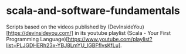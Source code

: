 # scala-and-software-fundamentals
Scripts based on the videos published by (DevInsideYou)[https://devinsideyou.com/] in its youtube playlist (Scala - Your First Programming Language)[https://www.youtube.com/playlist?list=PLJGDHERh23x-YBJ8LmYU_IGBFflvsKfLu].
